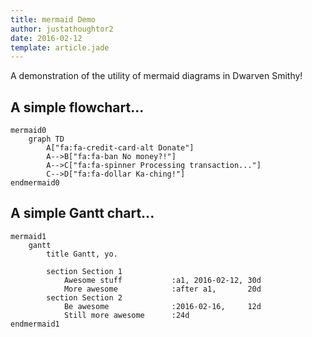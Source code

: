 ```yaml
---
title: mermaid Demo
author: justathoughtor2
date: 2016-02-12
template: article.jade
---
```


A demonstration of the utility of mermaid diagrams in Dwarven Smithy!

## A simple flowchart...
```
mermaid0
    graph TD
        A["fa:fa-credit-card-alt Donate"]
        A-->B["fa:fa-ban No money?!"]
        A-->C["fa:fa-spinner Processing transaction..."]
        C-->D["fa:fa-dollar Ka-ching!"]
endmermaid0
```


## A simple Gantt chart...
```
mermaid1
    gantt
        title Gantt, yo.

        section Section 1
            Awesome stuff           :a1, 2016-02-12, 30d
            More awesome            :after a1,       20d
        section Section 2
            Be awesome              :2016-02-16,     12d
            Still more awesome      :24d
endmermaid1
```

